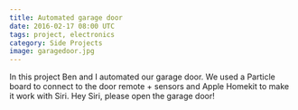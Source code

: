 ```yaml
---
title: Automated garage door
date: 2016-02-17 08:00 UTC
tags: project, electronics
category: Side Projects
image: garagedoor.jpg
---
```


In this project Ben and I automated our garage door. We used a Particle board to connect to the door remote + sensors and Apple Homekit to make it work with Siri. Hey Siri, please open the garage door!


